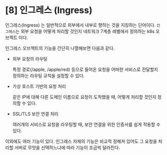 # [8] 인그레스 (Ingress)
인그레스(Ingress) 는 일반적으로 외부에서 내부로 향하는 것을 지칭하는 단어이다. `인그레스`는 외부 요청을 어떻게 처리할 것인지 네트워크 7계층 레벨에서 정의하는 k8s 오브젝트 이다.

인그레스 오브젝트의 기능을 간단히 나열해보면 다음과 같다.
- 외부 요청의 라우팅

  특정 경로(/apple, /apple/red) 등으로 들어온 요청을 어떠한 서비스로 전달할지 정의하는 라우팅 규칙을 설정할 수 있다.
- 가상 호스트 기반의 요청 처리

  같은 IP에 대해 다른 도메인 이름으로 요청이 도착했을 때, 어떻게 처리할 것인지 정의할 수 있다.
- SSL/TLS 보안 연결 처리

  여러개의 서비스로 요청을 라우팅할 때, 보안 연결을 위한 인증서를 쉽게 적용할 수 있다.


이외에도 여러 기능이 있다. 인그레스 자체의 기능은 비교적 정해져 있어도 그 요청을 처리할 서버로 무엇을 선택하느냐에 따라 기능이 조금씩 달라진다.




